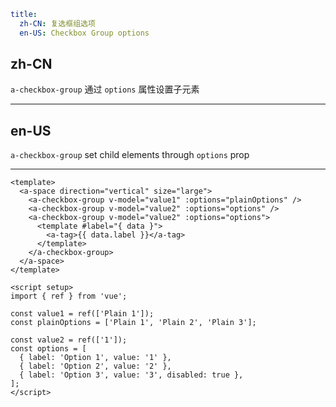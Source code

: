 ```yaml
title:
  zh-CN: 复选框组选项
  en-US: Checkbox Group options
```

## zh-CN

`a-checkbox-group` 通过 `options` 属性设置子元素

---

## en-US

`a-checkbox-group` set child elements through `options` prop

---

```vue
<template>
  <a-space direction="vertical" size="large">
    <a-checkbox-group v-model="value1" :options="plainOptions" />
    <a-checkbox-group v-model="value2" :options="options" />
    <a-checkbox-group v-model="value2" :options="options">
      <template #label="{ data }">
        <a-tag>{{ data.label }}</a-tag>
      </template>
    </a-checkbox-group>
  </a-space>
</template>

<script setup>
import { ref } from 'vue';

const value1 = ref(['Plain 1']);
const plainOptions = ['Plain 1', 'Plain 2', 'Plain 3'];

const value2 = ref(['1']);
const options = [
  { label: 'Option 1', value: '1' },
  { label: 'Option 2', value: '2' },
  { label: 'Option 3', value: '3', disabled: true },
];
</script>
```
